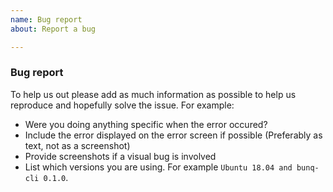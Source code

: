 ```yaml
---
name: Bug report
about: Report a bug

---
```


### Bug report

To help us out please add as much information as possible to help us reproduce and hopefully solve the issue.
For example:
- Were you doing anything specific when the error occured?
- Include the error displayed on the error screen if possible (Preferably as text, not as a screenshot)
- Provide screenshots if a visual bug is involved
- List which versions you are using. For example `Ubuntu 18.04 and bunq-cli 0.1.0`.
